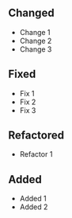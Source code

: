 ## Changed

- Change 1
- Change 2
- Change 3

## Fixed

- Fix 1
- Fix 2
- Fix 3

## Refactored

- Refactor 1

## Added

- Added 1
- Added 2